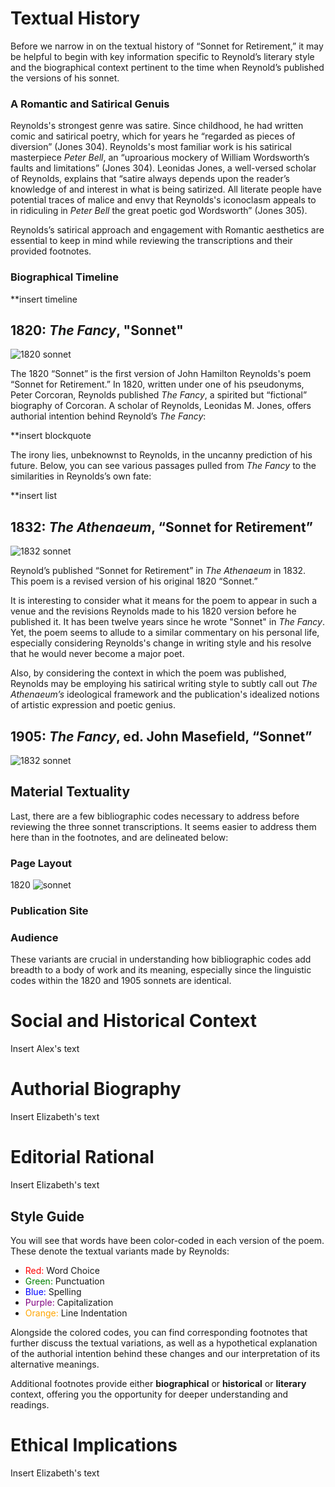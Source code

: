 # **Textual History**  
Before we narrow in on the textual history of “Sonnet for Retirement,” it may be helpful to begin with key information specific to Reynold’s literary style and the biographical context pertinent to the time when Reynold’s published the versions of his sonnet.  

### **A Romantic and Satirical Genuis**  

Reynolds's strongest genre was satire. Since childhood, he had written comic and satirical poetry, which for years he “regarded as pieces of diversion” (Jones 304). Reynolds's most familiar work is his satirical masterpiece _Peter Bell_, an “uproarious mockery of William Wordsworth’s faults and limitations” (Jones 304). Leonidas Jones, a well-versed scholar of Reynolds, explains that “satire always depends upon the reader’s knowledge of and interest in what is being satirized. All literate people have potential traces of malice and envy that Reynolds's iconoclasm appeals to in ridiculing in _Peter Bell_ the great poetic god Wordsworth” (Jones 305).  

Reynolds’s satirical approach and engagement with Romantic aesthetics are essential to keep in mind while reviewing the transcriptions and their provided footnotes.

### **Biographical Timeline**  

**insert timeline



## 1820: _The Fancy_, "Sonnet"  
![1820 sonnet](https://jdespain.github.io/scholarly_editing/images/1820.png) 

The 1820 “Sonnet” is the first version of John Hamilton Reynolds's poem “Sonnet for Retirement.”
In 1820, written under one of his pseudonyms, Peter Corcoran, Reynolds published _The Fancy_, a spirited but “fictional” biography of Corcoran.
A scholar of Reynolds, Leonidas M. Jones, offers authorial intention behind Reynold’s _The Fancy_:  

**insert blockquote

The irony lies, unbeknownst to Reynolds, in the uncanny prediction of his future. Below, you can see various passages pulled from _The Fancy_ to the similarities in Reynolds’s own fate:  

**insert list
 
## 1832: _The Athenaeum_, “Sonnet for Retirement”  

![1832 sonnet](https://jdespain.github.io/scholarly_editing/images/1832.png) 

Reynold’s published “Sonnet for Retirement” in _The Athenaeum_ in 1832. This poem is a revised version of his original 1820 “Sonnet.”  

It is interesting to consider what it means for the poem to appear in such a venue and the revisions Reynolds made to his 1820 version before he published it. It has been twelve years since he wrote "Sonnet" in _The Fancy_. Yet, the poem seems to allude to a similar commentary on his personal life, especially considering Reynolds's change in writing style and his resolve that he would never become a major poet.  

Also, by considering the context in which the poem was published, Reynolds may be employing his satirical writing style to subtly call out _The Athenaeum’s_ ideological framework and the publication's idealized notions of artistic expression and poetic genius.


## 1905: _The Fancy_, ed. John Masefield,  “Sonnet”  
![1832 sonnet](https://jdespain.github.io/scholarly_editing/images/1905_Masefield.png)  



## **Material Textuality**
Last, there are a few bibliographic codes necessary to address before reviewing the three sonnet transcriptions. It seems easier to address them here than in the footnotes, and are delineated below:  

### Page Layout 
1820
![sonnet](https://jdespain.github.io/scholarly_editing/images/1820_Sonnet_PageLayout.png) 
### Publication Site 
### Audience  

These variants are crucial in understanding how bibliographic codes add breadth to a body of work and its meaning, especially since the linguistic codes within the 1820 and 1905 sonnets are identical. 

# **Social and Historical Context**

Insert Alex's text

# **Authorial Biography**

Insert Elizabeth's text

# **Editorial Rational**

Insert Elizabeth's text

## **Style Guide**
You will see that words have been color-coded in each version of the poem. These denote the textual variants made by Reynolds:   
- <span style="color:red">Red:</span> Word Choice
- <span style="color:green">Green:</span> Punctuation
- <span style="color:blue">Blue:</span> Spelling
- <span style="color:purple">Purple:</span> Capitalization  
- <span style="color:orange">Orange:</span> Line Indentation

Alongside the colored codes, you can find corresponding footnotes that further discuss the textual variations, as well as a hypothetical explanation of the authorial intention behind these changes and our interpretation of its alternative meanings.  

Additional footnotes provide either **biographical** or  **historical** or **literary** context, offering you the opportunity for deeper understanding and readings.  

# **Ethical Implications** 

Insert Elizabeth's text
